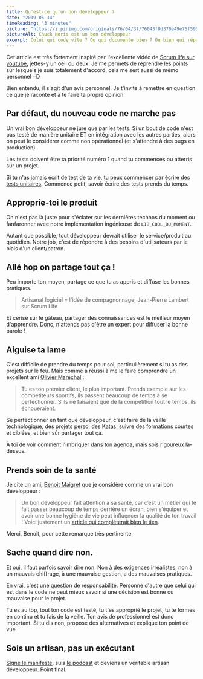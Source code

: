 ```yaml
---
title: Qu'est-ce qu'un bon développeur ?
date: "2019-05-14"
timeReading: "3 minutes"
picture: "https://i.pinimg.com/originals/76/04/3f/76043f0d370e49e75f59509b7bbaf548.jpg"
pictureAlt: Chuck Noris est un bon développeur
excerpt: Celui qui code vite ? Ou qui documente bien ? Ou bien qui répare en premier les bugs ? Rien à voir avec tout cela, voici les savoir-faire d'un vrai bon développeur.
---
```


Cet article est très fortement inspiré par l'excellente vidéo de [Scrum life sur youtube](https://www.youtube.com/watch?v=RW0-QIJttBM), jettes-y un oeil ou deux. Je me permets de reprendre les points sur lesquels je suis totalement d'accord, cela me sert aussi de mémo personnel =D

Bien entendu, il s'agit d'un avis personnel. Je t'invite à remettre en question ce que je raconte et à te faire ta propre opinion.

## Par défaut, du nouveau code ne marche pas

Un vrai bon développeur ne jure que par les tests. Si un bout de code n'est pas testé de manière unitaire ET en intégration avec les autres parties, alors on peut le considérer comme non opérationnel (et s'attendre à des bugs en production).

Les tests doivent être ta priorité numéro 1 quand tu commences ou atterris sur un projet.

Si tu n'as jamais écrit de test de ta vie, tu peux commencer par [écrire des tests unitaires](https://medium.com/javascript-scene/what-every-unit-test-needs-f6cd34d9836d). Commence petit, savoir écrire des tests prends du temps.

## Approprie-toi le produit

On n'est pas là juste pour s'éclater sur les dernières technos du moment ou fanfaronner avec notre implémentation ingénieuse de `LIB_COOL_DU_MOMENT`.

Autant que possible, tout développeur devrait utiliser le service/produit au quotidien. Notre job, c'est de répondre à des besoins d'utilisateurs par le biais d'un client/patron.

## Allé hop on partage tout ça !

Peu importe ton moyen, partage ce que tu as appris et diffuse les bonnes pratiques.

> Artisanat logiciel = l'idée de compagnonnage, Jean-Pierre Lambert sur Scrum Life

Et cerise sur le gâteau, partager des connaissances est le meilleur moyen d'apprendre. Donc, n'attends pas d'être un expert pour diffuser la bonne parole !

## Aiguise ta lame

C'est difficile de prendre du temps pour soi, particulièrement si tu as des projets sur le feu. Mais comme a réussi à me le faire comprendre un excellent ami [Olivier Maréchal](https://www.linkedin.com/in/olivier-mar%C3%A9chal-76b41b3b/) :

> Tu es ton premier client, le plus important. Prends exemple sur les compétiteurs sportifs, ils passent beaucoup de temps à se perfectionner. S’ils ne faisaient que de la compétition tout le temps, ils échoueraient.

Se perfectionner en tant que développeur, c'est faire de la veille technologique, des projets perso, des [Katas](https://www.codewars.com/), suivre des formations courtes et ciblées, et bien sûr partager tout ça.

À toi de voir comment l'imbriquer dans ton agenda, mais sois rigoureux là-dessus.

## Prends soin de ta santé

Je cite un ami, [Benoit Maigret](https://www.linkedin.com/in/benoitmaigret/) que je considère comme un vrai bon développeur :

> Un bon développeur fait attention à sa santé, car c’est un métier qui te fait passer beaucoup de temps derrière un écran, bien s’équiper et avoir une bonne hygiène de vie peut influencer la qualité de ton travail ! Voici justement un [article qui compléterait bien le tien](https://medium.com/captain-contrat-tech/un-d%C3%A9veloppeur-efficace-est-un-d%C3%A9veloppeur-en-bonne-sant%C3%A9-1f0eedb837ee).

Merci, Benoit, pour cette remarque très pertinente.

## Sache quand dire non.

Et oui, il faut parfois savoir dire non. Non à des exigences irréalistes, non à un mauvais chiffrage, à une mauvaise gestion, a des mauvaises pratiques.

En vrai, c'est une question de responsabilité. Personne d'autre que celui qui est dans le code ne peut mieux savoir si une décision est bonne ou mauvaise pour le projet.

Tu es au top, tout ton code est testé, tu t'es approprié le projet, tu te formes en continu et tu fais de la veille. Ton avis de professionnel est donc important. Si tu dis non, propose des alternatives et explique ton point de vue.

## Sois un artisan, pas un exécutant

[Signe le manifeste](http://manifesto.softwarecraftsmanship.org/#/fr-fr), suis [le podcast](http://artisandeveloppeur.fr/podcast/) et deviens un véritable artisan développeur. Point final.
